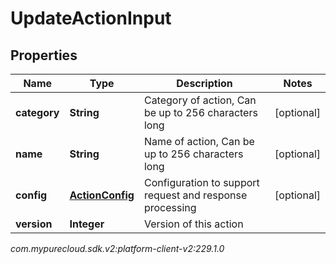 # UpdateActionInput


## Properties

| Name | Type | Description | Notes |
| ------------ | ------------- | ------------- | ------------- |
| **category** | **String** | Category of action, Can be up to 256 characters long |  [optional] |
| **name** | **String** | Name of action, Can be up to 256 characters long |  [optional] |
| **config** | [**ActionConfig**](ActionConfig) | Configuration to support request and response processing |  [optional] |
| **version** | **Integer** | Version of this action |  |




_com.mypurecloud.sdk.v2:platform-client-v2:229.1.0_
